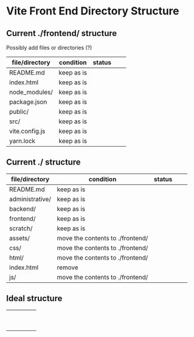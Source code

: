 # Vite Front End Directory Structure

## Current ./frontend/ structure

Possibly add files or directories (?)

| file/directory | condition  | status |     |     |
| -------------- | ---------- | ------ | --- | --- |
| README.md      | keep as is |        |     |     |
| index.html     | keep as is |        |     |     |
| node_modules/  | keep as is |        |     |     |
| package.json   | keep as is |        |     |     |
| public/        | keep as is |        |     |     |
| src/           | keep as is |        |     |     |
| vite.config.js | keep as is |        |     |     |
| yarn.lock      | keep as is |        |     |     |

## Current ./ structure

| file/directory  | condition                        | status |     |     |
| --------------- | -------------------------------- | ------ | --- | --- |
| README.md       | keep as is                       |        |     |     |
| administrative/ | keep as is                       |        |     |     |
| backend/        | keep as is                       |        |     |     |
| frontend/       | keep as is                       |        |     |     |
| scratch/        | keep as is                       |        |     |     |
| assets/         | move the contents to ./frontend/ |        |     |     |
| css/            | move the contents to ./frontend/ |        |     |     |
| html/           | move the contents to ./frontend/ |        |     |     |
| index.html      | remove                           |        |     |     |
| js/             | move the contents to ./frontend/ |        |     |     |

## Ideal structure

|     |     |     |     |     |
| --- | --- | --- | --- | --- |
|     |     |     |     |     |
|     |     |     |     |     |
|     |     |     |     |     |
|     |     |     |     |     |
|     |     |     |     |     |
|     |     |     |     |     |
|     |     |     |     |     |
|     |     |     |     |     |
|     |     |     |     |     |
